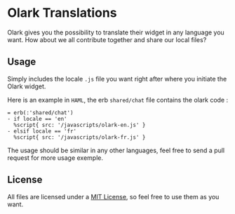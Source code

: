 # Olark Translations

Olark gives you the possibility to translate their widget in any language you want. How about we all contribute together and share our local files?

## Usage

Simply includes the  locale `.js` file you want right after where you initiate the Olark widget.

Here is an example in `HAML`, the erb `shared/chat` file contains the olark code :

```
= erb(:'shared/chat')
- if locale == 'en'
  %script{ src: '/javascripts/olark-en.js' }
- elsif locale == 'fr'
  %script{ src: '/javascripts/olark-fr.js' }
```

The usage should be similar in any other languages, feel free to send a pull request for more usage exemple.

## License

All files are licensed under a [MIT License](http://en.wikipedia.org/wiki/MIT_License), so feel free to use them as you want.